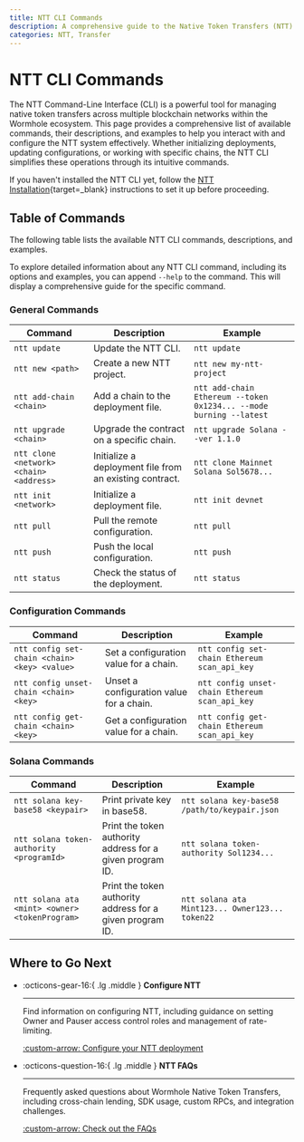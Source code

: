 ```yaml
---
title: NTT CLI Commands
description: A comprehensive guide to the Native Token Transfers (NTT) CLI, detailing commands for managing token transfers across chains within the Wormhole ecosystem.
categories: NTT, Transfer
---
```


# NTT CLI Commands

The NTT Command-Line Interface (CLI) is a powerful tool for managing native token transfers across multiple blockchain networks within the Wormhole ecosystem. This page provides a comprehensive list of available commands, their descriptions, and examples to help you interact with and configure the NTT system effectively. Whether initializing deployments, updating configurations, or working with specific chains, the NTT CLI simplifies these operations through its intuitive commands.

If you haven't installed the NTT CLI yet, follow the [NTT Installation](/docs/products/native-token-transfers/get-started/#install-ntt-cli){target=\_blank} instructions to set it up before proceeding.

## Table of Commands

The following table lists the available NTT CLI commands, descriptions, and examples.

To explore detailed information about any NTT CLI command, including its options and examples, you can append `--help` to the command. This will display a comprehensive guide for the specific command.

### General Commands

| Command                                 | Description                                             | Example                                                            |
|-----------------------------------------|---------------------------------------------------------|--------------------------------------------------------------------|
| `ntt update`                            | Update the NTT CLI.                                     | `ntt update`                                                       |
| `ntt new <path>`                        | Create a new NTT project.                               | `ntt new my-ntt-project`                                           |
| `ntt add-chain <chain>`                 | Add a chain to the deployment file.                     | `ntt add-chain Ethereum --token 0x1234... --mode burning --latest` |
| `ntt upgrade <chain>`                   | Upgrade the contract on a specific chain.               | `ntt upgrade Solana --ver 1.1.0`                                   |
| `ntt clone <network> <chain> <address>` | Initialize a deployment file from an existing contract. | `ntt clone Mainnet Solana Sol5678...`                              |
| `ntt init <network>`                    | Initialize a deployment file.                           | `ntt init devnet`                                                  |
| `ntt pull`                              | Pull the remote configuration.                          | `ntt pull`                                                         |
| `ntt push`                              | Push the local configuration.                           | `ntt push`                                                         |
| `ntt status`                            | Check the status of the deployment.                     | `ntt status`                                                       |

### Configuration Commands

| Command                                      | Description                              | Example                                        |
|----------------------------------------------|------------------------------------------|------------------------------------------------|
| `ntt config set-chain <chain> <key> <value>` | Set a configuration value for a chain.   | `ntt config set-chain Ethereum scan_api_key`   |
| `ntt config unset-chain <chain> <key>`       | Unset a configuration value for a chain. | `ntt config unset-chain Ethereum scan_api_key` |
| `ntt config get-chain <chain> <key>`         | Get a configuration value for a chain.   | `ntt config get-chain Ethereum scan_api_key`   |

### Solana Commands

| Command                                        | Description                                               | Example                                         |
|------------------------------------------------|-----------------------------------------------------------|-------------------------------------------------|
| `ntt solana key-base58 <keypair>`              | Print private key in base58.                              | `ntt solana key-base58 /path/to/keypair.json`   |
| `ntt solana token-authority <programId>`       | Print the token authority address for a given program ID. | `ntt solana token-authority Sol1234...`         |
| `ntt solana ata <mint> <owner> <tokenProgram>` | Print the token authority address for a given program ID. | `ntt solana ata Mint123... Owner123... token22` |

## Where to Go Next

<div class="grid cards" markdown>


-   :octicons-gear-16:{ .lg .middle } **Configure NTT**

    ---

    Find information on configuring NTT, including guidance on setting Owner and Pauser access control roles and management of rate-limiting.

    [:custom-arrow: Configure your NTT deployment](/docs/products/native-token-transfers/configuration/access-control/)

-   :octicons-question-16:{ .lg .middle } **NTT FAQs**

    ---

    Frequently asked questions about Wormhole Native Token Transfers, including cross-chain lending, SDK usage, custom RPCs, and integration challenges.

    [:custom-arrow: Check out the FAQs](/docs/products/native-token-transfers/faqs/)

</div>
